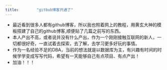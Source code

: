 ```yaml
---
title:        "gitbub博客开通了"
---
```




- 最近看到很多人都有github博客，所以我也照着网上的教程，用黄玄大神的模板搭建了自己的github博客,顺便贴了几篇之前写的东西。  
- 本人产出不高，或者说并没有什么产出，作为一个刚刚接触互联网的新人，一切都很好奇，一直试着去探索，去了解，去学习更多好玩的事情。  
- 作为一名经验不足的DBA，当前的想法就是以数据库为主，有兴趣有时间的时候学学变成写写代码，希望有一天能够自己有点项目、有点产出！  
- 加油！！！

